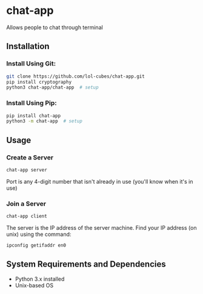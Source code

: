 # chat-app

Allows people to chat through terminal

## Installation

### Install Using Git:

```bash
git clone https://github.com/lol-cubes/chat-app.git
pip install cryptography
python3 chat-app/chat-app  # setup
```
### Install Using Pip:

```bash
pip install chat-app
python3 -m chat-app  # setup
```

## Usage

### Create a Server

```bash
chat-app server
```

Port is any 4-digit number that isn't already in use
(you'll know when it's in use)

### Join a Server

```bash
chat-app client
```

The server is the IP address of the server machine.
Find your IP address (on unix) using the command:
```bash
ipconfig getifaddr en0
```

## System Requirements and Dependencies
- Python 3.x installed
- Unix-based OS
